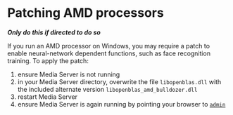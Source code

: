 # Patching AMD processors

__*Only do this if directed to do so*__

If you run an AMD processor on Windows, you may require a patch to enable neural-network dependent functions, such as face recognition training.  To apply the patch:

1. ensure Media Server is not running
1. in your Media Server directory, overwrite the file `libopenblas.dll` with the included alternate version `libopenblas_amd_bulldozer.dll`
1. restart Media Server
1. ensure Media Server is again running by pointing your browser to [`admin`](http://127.0.0.1:14000/a=admin)
